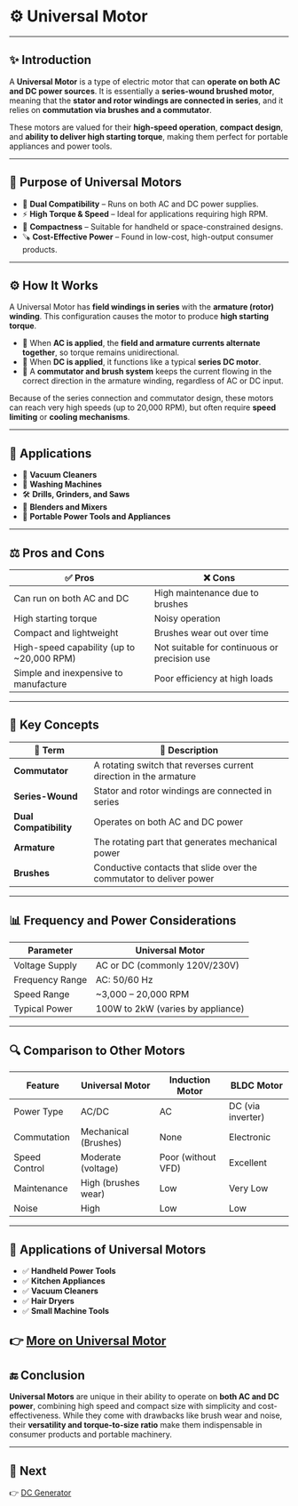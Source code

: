# ⚙️ Universal Motor

---

## ✨ Introduction

A **Universal Motor** is a type of electric motor that can **operate on both AC and DC power sources**. It is essentially a **series-wound brushed motor**, meaning that the **stator and rotor windings are connected in series**, and it relies on **commutation via brushes and a commutator**.

These motors are valued for their **high-speed operation**, **compact design**, and **ability to deliver high starting torque**, making them perfect for portable appliances and power tools.

---

## 🔹 Purpose of Universal Motors

- 🔋 **Dual Compatibility** – Runs on both AC and DC power supplies.
- ⚡ **High Torque & Speed** – Ideal for applications requiring high RPM.
- 🧰 **Compactness** – Suitable for handheld or space-constrained designs.
- 🪚 **Cost-Effective Power** – Found in low-cost, high-output consumer products.

---

## ⚙️ How It Works

A Universal Motor has **field windings in series** with the **armature (rotor) winding**. This configuration causes the motor to produce **high starting torque**.

- 🔁 When **AC is applied**, the **field and armature currents alternate together**, so torque remains unidirectional.
- 🔌 When **DC is applied**, it functions like a typical **series DC motor**.
- 🧹 A **commutator and brush system** keeps the current flowing in the correct direction in the armature winding, regardless of AC or DC input.

Because of the series connection and commutator design, these motors can reach very high speeds (up to 20,000 RPM), but often require **speed limiting** or **cooling mechanisms**.

---

## 📡 Applications

- 🧹 **Vacuum Cleaners**
- 🧺 **Washing Machines**
- 🛠️ **Drills, Grinders, and Saws**
- 🍲 **Blenders and Mixers**
- 🧳 **Portable Power Tools and Appliances**

---

## ⚖️ Pros and Cons

| ✅ Pros                                 | ❌ Cons                                     |
|----------------------------------------|--------------------------------------------|
| Can run on both AC and DC              | High maintenance due to brushes             |
| High starting torque                   | Noisy operation                             |
| Compact and lightweight                | Brushes wear out over time                  |
| High-speed capability (up to ~20,000 RPM) | Not suitable for continuous or precision use |
| Simple and inexpensive to manufacture  | Poor efficiency at high loads               |

---

## 🧠 Key Concepts

| 🔑 Term              | 📖 Description                                                       |
|----------------------|----------------------------------------------------------------------|
| **Commutator**        | A rotating switch that reverses current direction in the armature   |
| **Series-Wound**      | Stator and rotor windings are connected in series                   |
| **Dual Compatibility**| Operates on both AC and DC power                                    |
| **Armature**          | The rotating part that generates mechanical power                   |
| **Brushes**           | Conductive contacts that slide over the commutator to deliver power |

---

## 📊 Frequency and Power Considerations

| Parameter           | Universal Motor                     |
|---------------------|-------------------------------------|
| Voltage Supply      | AC or DC (commonly 120V/230V)       |
| Frequency Range     | AC: 50/60 Hz                        |
| Speed Range         | ~3,000 – 20,000 RPM                 |
| Typical Power       | 100W to 2kW (varies by appliance)   |

---

## 🔍 Comparison to Other Motors

| Feature              | Universal Motor     | Induction Motor   | BLDC Motor         |
|----------------------|---------------------|-------------------|--------------------|
| Power Type           | AC/DC               | AC                | DC (via inverter)  |
| Commutation          | Mechanical (Brushes)| None              | Electronic         |
| Speed Control        | Moderate (voltage)  | Poor (without VFD)| Excellent          |
| Maintenance          | High (brushes wear) | Low               | Very Low           |
| Noise                | High                | Low               | Low                |

---

## 📌 Applications of Universal Motors

- ✅ **Handheld Power Tools**
- ✅ **Kitchen Appliances**
- ✅ **Vacuum Cleaners**
- ✅ **Hair Dryers**
- ✅ **Small Machine Tools**

👉 [More on Universal Motor](https://en.wikipedia.org/wiki/Universal_motor)
---

## 🔚 Conclusion

**Universal Motors** are unique in their ability to operate on **both AC and DC power**, combining high speed and compact size with simplicity and cost-effectiveness. While they come with drawbacks like brush wear and noise, their **versatility and torque-to-size ratio** make them indispensable in consumer products and portable machinery.

---

## 🔹 Next
👉 [DC Generator](../../Generators/DC_Generators)
